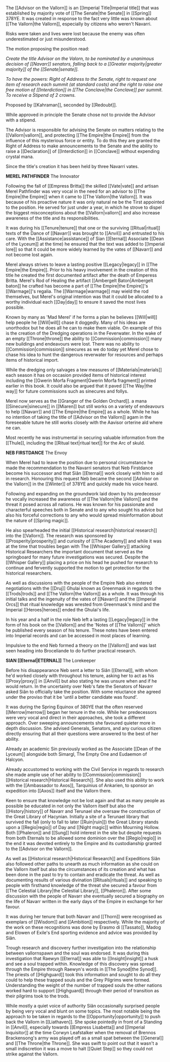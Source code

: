 The [[Advisor on the Vallorn]] is an [[Imperial Title|Imperial title]] that was established by majority vote of [[The Senate|the Senate]] in [[Spring]] 378YE. It was created in response to the fact very little was known about [[The Vallorn|the Vallorn]], especially by citizens who weren't Navarri.

Risks were taken and lives were lost because the enemy was often underestimated or just misunderstood.

The motion proposing the position read:

*Create the title Advisor on the Valorn, to be nominated by a unanimous decision of [[Navarr]] senators, falling back to a [[Greater majority|greater majority]] of the [[Senate|senate]].*

*To have the powers: Right of Address to the Senate, right to request one item of research each summit (at standard costs) and the right to raise one free motion of [[Interdiction]] in [[The Conclave|the Conclave]] per summit. To receive a Stipend of 2 crowns.*

Proposed by [[Kahraman]], seconded by [[Redoubt]].

While approved in principle the Senate chose not to provide the Advisor with a stipend.

The Advisor is responsible for advising the Senate on matters relating to the [[Vallorn|vallorn]], and protecting [[The Empire|the Empire]] from the influence of this mysterious force or entity. To do this they are granted the Right of Address to make announcements to the Senate and the ability to raise a [[Declaration]] of [[Interdiction]] in [[Conclave]] without expending crystal mana.

Since the title's creation it has been held by three Navarri vates.

**MEREL PATHFINDER**
The Innovator

Following the fall of [[Empress Britta]] the skilled [[Vate|vate]] and artisan Merel Pathfinder was very vocal in the need for an advisor to [[The Empire|the Empire]] when it came to [[The Vallorn|the Vallorn]]. It was because of his proactive nature it was only natural ne be the Tirst appointed to the position. He served for just under a year, in which he strove to dispel the biggest misconceptions about the [[Vallorn|vallorn]] and also increase awareness of the title and its responsibilities.

It was during his [[Tenure|tenure]] that one or the surviving [[Ritual|ritual]] texts of the Dance of [[Navarr]] was brought to [[Anvil]] and entrusted to his care. With the [[Assistance|assistance]] of Sian [[Eternal]] Associate [[Dean of the Lyceum]] at the time) he ensured that the text was added to [[Imperial lore]] so that it could be more widely learned by the vates of [[Navarr]] and not become lost again.

Merel always strives to leave a lasting positive [[Legacy|legacy]] in [[The Empire|the Empire]]. Prior to his heavy involvement in the creation of this title he created the first documented artifact after the death of Emperess Britta. Merel's Rod of Healing the artifact [[Ambergelt Baton|Ambergelt baton]] he crafted has become a part of [[The Empire|the Empire]]'s [[Warmage]]'s regalia. The [[Warmage|warmage]] may wield the rod themselves, but Merel's original intention was that it could be allocated to a worthy individual each [[Day|day]] to ensure it saved the most lives possible.

Known by many as 'Mad Merel' if he forms a plan he believes [[Will|will]] help people he [[Will|will]] chase it doggedly. Many of his ideas are unorthodox but he does all he can to make them viable. On example of this is the creation of the Dredging operations in the Feverwater. In the wake of an empty [[Throne|throne]] the ability to [[Commission|commission]] many new buildings and endeavours were lost. There was no ability to [[Commission|commission]] sinecures as we do today yet Merel chose to chase his idea to hunt the dangerous reverwater for resources and perhaps items of historical import.

While the dredging only salvages a tew measures of [[Materials|materials]] each season it has on occasion provided items of historical interest including the [[Gwerin Morfa Fragment|Gwerin Morfa fragment]] printed earlier in this book. It could also be argued that it paved [[The Way|the way]] for future commissions such as sinecures and follys.

Merel now serves as the [[Granger of the Golden Orchard]]. a mana [[Sinecure|sinecure]] in [[Miaren]] but still works on a variety of endeavours to help [[Navarr]] and [[The Empire|the Empire]] as a whole. While he has no intention of taking the title of [[Advisor on the Vallorn]] agam in the foreseeable tuture he still works closely with the Aavisor orterine ald where ne can.

Most recently he was instrumental in securing valuable information from the [[Thule]], including the [[Ritual text|ritual text]] for the Arc of skuld.

**NEB FIRSTDANCE**
The Envoy

When Merel had to leave the position due to personal circumstance he made the recommendation to the Navarri senators that Neb Firstdance become his successor and that Siân [[Eternal]] work closely with him to aid in research. Honouring this request Neb became the second [[Advisor on the Vallorn]] in the [[Winter]] of 378YE and quickly made his voice heard.

Following and expanding on the groundwork laid down by his predecessor he vocally increased the awareness of [[The Vallorn|the Vallorn]] and the threat it posed across all nations. He was known for his passionate and characterful speeches both in Senate and to any who sought his advice but also his forceful corrections to any who would spread misinformation about the nature of [[Spring magic]].

He also spearheaded the initial [[Historical research|historical research]] into the [[Vallorn]]. The research was sponsored by [[Prosperity|prosperity]] and curiosity of [[The Academy]] and while it was at the time that troubles began with The [[Whisper Gallery]] attacking Historical Researchers the important document that served as the springboard for many future investigations was secured. Despite the [[Whisper Gallery]] placing a price on his head he pushed for research to continue and fervently supported the motion to get protection for the historical researchers.

As well as discussions with the people of the Empire Neb also entered negotiations with the [[Druj]] Ghulai known as Greenmask in regards to the [[Trods|trods]] and [[The Vallorn|the Vallorn]] as a whole. It was through his initial talks and the ingenuity of the vates of [[Navarr]] and the [[Imperial Orcs]] that ritual knowledge was wrested from Greenmask's mind and the Imperial [[Heroes|heroes]] ended the Ghulai's life.

In his year and a half in the role Neb left a lasting [[Legacy|legacy]] in the form of his book on the [[Vallorn]] and the 'Notes of [[The Vallorn]]' which he published every season of his tenure. These notes have been entered into Imperial records and can be accessed in most places of learning.

Impulsive to the end Neb formed a theory on the [[Vallorn]] and was last seen heading into Broceliande to do further practical research.

**SIAN [[Eternal|ETERNAL]]**
The Lorekeeper

Before his disappearance Neb sent a letter to Siân [[Eternal]], with whom he'd worked closely with throughout his tenure, asking her to act as his [[Proxy|proxy]] in [[Anvil]] but also stating he was unsure when and if he would return. In the uncertainty over Neb's fate the Senators of Navarr asked Siân to officially take the position. With some reluctance she agreed under the proviso that it be 'until a better candidate was found'.

It was during the Spring Equinox of 380YE that the often reserved [[Merrow|merrow]] began her tenure in the role. While her predecessors were very vocal and direct in their approaches, she took a different approach. Over sweeping announcements she favoured quieter more in depth discussion. She advised Generals, Senators, and any curious citizen directly ensuring that all their questions were answered to the best of her ability.

Already an academic Sin previously worked as the Associate [[Dean of the Lyceum]] alongside both Simargl, The Empty One and Eudaemon of Halcyon.

Already accustomed to working with the Civil Service in regards to research she made ample use of her ability to [[Commission|commission]] [[Historical research|Historical Research]]. She also used this ability to work with the [[Ambassador to Axos]], Tarquinius of Ankarien, to sponsor an expedition into [[Axos]] itself and the Vallorn there.

Keen to ensure that knowledge not be lost again and that as many people as possible be educated in not only the Vallorn itself but also the [[History|history]] of Navarr and Terunael she oversaw the construction of the Great Library of Hacynian. Initially a site of a Terunael library that survived the fall (only to fall to later [[Ruin|ruin]]) the Great Library stands upon a [[Regio|regio]] of Day and [[Night magic]] within Mourning Hollow. Both [[Phaleron]] and [[Sung]] hold interest in the site but despite requests from both Eternals to be allowed some dominion over the [[Regio|regio]] in the end it was devoted entirely to the Empire and its custodianship granted to the [[Advisor on the Vallorn]].

As well as [[Historical research|Historical Research]] and Expeditions Siân also followed other paths to unearth as much information as she could on the Vallorn itself but also the circumstances of its creation and what has been done in the past to try to contain and eradicate the threat. As well as documenting results of various divination [[Rituals|rituals]] and speaking to people with firsthand knowledge of the threat she secured a favour from [[The Celestial Library|the Celestial Library]], [[Phaleron]]. After some discussion with the people of Navarr she eventually secured a biography on the life of Navarr written in the early days of the Empire in exchange for her favour.

It was during her tenure that both Navarr and [[Thorn]] were recognised as exemplars of [[Wisdom]] and [[Ambition]] respectively. While the majority of the work on these recognitions was done by Erasmo di [[Tassato]], Madog and Elowen of Exile's End sporting evidence and advice was provided by Siân.

Trough research and discovery further investigation into the relationship between vallornspawn and the soul was endorsed. It was during this investigation that Raewyn [[Eternal]] was able to [[Insight|insight]] a husk and see a soul trapped within. Knowledge of this discovery was spread through the Empire through Raewyn's words in [[The Synod|the Synod]]. The priests of [[Highguard]] took this information and sought to do all they could to help these trapped souls and the Grey Pilgrims were formed. Understanding the weight of the number of trapped souls the other nations worked hard to support [[Highguard]] through their period of transition as their pilgrims took to the trods.

While mostly a quiet voice of authority Siân occasionally surprised people by being very vocal and blunt on some topics. The most notable being the approach to be taken in regards to the [[Opportunity|opportunity]] to push back the Vallorn in [[Liathaven]]. She spoke pointedly in front of a Standing in [[Anvil]], especially towards [[Empress Lisabetta]] and [[Imperial Inquisitor]] at the time Corwyn Leafstalker when the removal of Brennos Brackensong's army was played off as a small spat between the [[General]] and [[The Throne|the Throne]]. She was swift to point out that it wasn't a small indiscretion it was a move to halt [[Quiet Step]] so they could not strike against the Vallorn.
